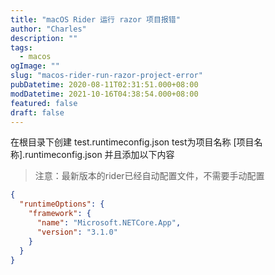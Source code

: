 ```yaml
---
title: "macOS Rider 运行 razor 项目报错"
author: "Charles"
description: ""
tags:
  - macos
ogImage: ""
slug: "macos-rider-run-razor-project-error"
pubDatetime: 2020-08-11T02:31:51.000+08:00
modDatetime: 2021-10-16T04:38:54.000+08:00
featured: false
draft: false
---
```


在根目录下创建 test.runtimeconfig.json
test为项目名称 \[项目名称].runtimeconfig.json
并且添加以下内容

> 注意：最新版本的rider已经自动配置文件，不需要手动配置

```json
{
  "runtimeOptions": {
    "framework": {
      "name": "Microsoft.NETCore.App",
      "version": "3.1.0"
    }
  }
}
```
